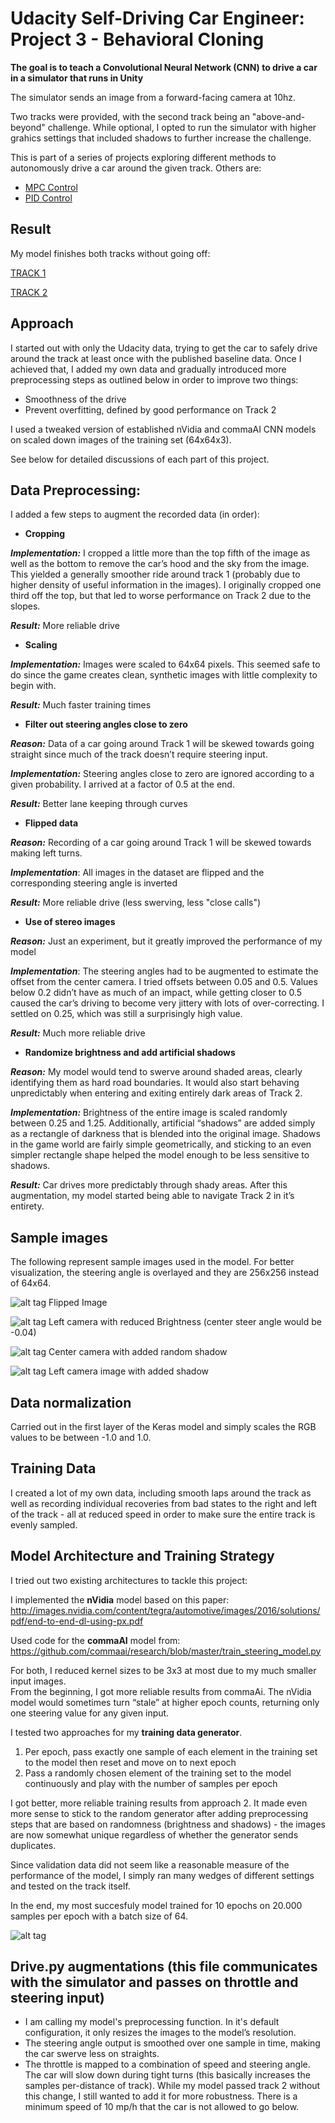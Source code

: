 Udacity Self-Driving Car Engineer: Project 3 - Behavioral Cloning
===================

**The goal is to teach a Convolutional Neural Network (CNN) to drive a car in a simulator that runs in Unity** 

The simulator sends an image from a forward-facing camera at 10hz.

Two tracks were provided, with the second track being an "above-and-beyond" challenge. 
While optional, I opted to run the simulator with higher grahics settings that included shadows to further increase the challenge.  

This is part of a series of projects exploring different methods to autonomously drive a car around the given track. Others are:
* [MPC Control](https://github.com/merbar/CarND-MPC-Project)
* [PID Control](https://github.com/merbar/CarND-PID-Control-Project)

Result
---
My model finishes both tracks without going off: 

[TRACK 1](https://www.youtube.com/watch?v=3ecda8SnOGI) 

[TRACK 2](https://www.youtube.com/watch?v=cuyR9sAv-80) 

Approach
---
I started out with only the Udacity data, trying to get the car to safely drive around the track at least once with the published baseline data. Once I achieved that, I added my own data and gradually introduced more preprocessing steps as outlined below in order to improve two things:

- Smoothness of the drive
- Prevent overfitting, defined by good performance on Track 2

I used a tweaked version of established nVidia and commaAI CNN models on scaled down images of the training set (64x64x3).

See below for detailed discussions of each part of this project. 


Data Preprocessing:
---
I added a few steps to augment the recorded data (in order):

- **Cropping**

***Implementation:*** I cropped a little more than the top fifth of the image as well as the bottom to remove the car’s hood and the sky from the image. This yielded a generally smoother ride around track 1 (probably due to higher density of useful information in the images). I originally cropped one third off the top, but that led to worse performance on Track 2 due to the slopes.

***Result:*** More reliable drive

- **Scaling**

***Implementation:*** Images were scaled to 64x64 pixels. This seemed safe to do since the game creates clean, synthetic images with little complexity to begin with.

***Result:*** Much faster training times

- **Filter out steering angles close to zero**

***Reason:*** Data of a car going around Track 1 will be skewed towards going straight since much of the track doesn’t require steering input.

***Implementation:*** Steering angles close to zero are ignored according to a given probability. I arrived at a factor of 0.5 at the end.

***Result:*** Better lane keeping through curves

- **Flipped data**

***Reason:*** Recording of a car going around Track 1 will be skewed towards making left turns.

***Implementation***: All images in the dataset are flipped and the corresponding steering angle is inverted

***Result:*** More reliable drive (less swerving, less "close calls")

- **Use of stereo images**

***Reason:*** Just an experiment, but it greatly improved the performance of my model

***Implementation***: The steering angles had to be augmented to estimate the offset from the center camera. I tried offsets between 0.05 and 0.5. Values below 0.2 didn’t have as much of an impact, while getting closer to 0.5 caused the car’s driving to become very jittery with lots of over-correcting. I settled on 0.25, which was still a surprisingly high value.

***Result:*** Much more reliable drive

- **Randomize brightness and add artificial shadows**

***Reason:*** My model would tend to swerve around shaded areas, clearly identifying them as hard road boundaries. It would also start behaving unpredictably when entering and exiting entirely dark areas of Track 2.

***Implementation:*** Brightness of the entire image is scaled randomly between 0.25 and 1.25.
Additionally, artificial “shadows” are added simply as a rectangle of darkness that is blended into the original image. Shadows in the game world are fairly simple geometrically, and sticking to an even simpler rectangle shape helped the model enough to be less sensitive to shadows.

***Result:*** Car drives more predictably through shady areas. After this augmentation, my model started being able to navigate Track 2 in it’s entirety.

Sample images
---
The following represent sample images used in the model. For better visualization, the steering angle is overlayed and they are 256x256 instead of 64x64.


![alt tag](sampleImages/flipped.jpg "Flipped Image") Flipped Image


![alt tag](sampleImages/brightness.jpg "Reduced Brightness") Left camera with reduced Brightness (center steer angle would be -0.04)


![alt tag](sampleImages/shadow.jpg "Added random shadow") Center camera with added random shadow


![alt tag](sampleImages/stereoImg_shdw.jpg "Left camera image with added shadow") Left camera image with added shadow

Data normalization
---
Carried out in the first layer of the Keras model and simply scales the RGB values to be between -1.0 and 1.0.

Training Data
---
I created a lot of my own data, including smooth laps around the track as well as recording individual recoveries from bad states to the right and left of the track - all at reduced speed in order to make sure the entire track is evenly sampled.

Model Architecture and Training Strategy
---
I tried out two existing architectures to tackle this project:

I implemented the **nVidia** model based on this paper: 
http://images.nvidia.com/content/tegra/automotive/images/2016/solutions/pdf/end-to-end-dl-using-px.pdf 

Used code for the **commaAI** model from:  
https://github.com/commaai/research/blob/master/train_steering_model.py 

For both, I reduced kernel sizes to be 3x3 at most due to my much smaller input images.  
From the beginning, I got more reliable results from commaAi. The nVidia model would sometimes turn “stale” at higher epoch counts, returning only one steering value for any given input.

I tested two approaches for my **training data generator**.

1) Per epoch, pass exactly one sample of each element in the training set to the model then reset and move on to next epoch
2) Pass a randomly chosen element of the training set to the model continuously and play with the number of samples per epoch

I got better, more reliable training results from approach 2. It made even more sense to stick to the random generator after adding preprocessing steps that are based on randomness (brightness and shadows) - the images are now somewhat unique regardless of whether the generator sends duplicates.

Since validation data did not seem like a reasonable measure of the  performance of the model, I simply ran many wedges of different settings and tested on the track itself.

In the end, my most succesfuly model trained for 10 epochs on 20.000 samples per epoch with a batch size of 64.


![alt tag](sampleImages/model.jpg "Model diagram")

Drive.py augmentations (this file communicates with the simulator and passes on throttle and steering input)
---
- I am calling my model's preprocessing function. In it's default configuration, it only resizes the images to the model’s resolution.
- The steering angle output is smoothed over one sample in time, making the car swerve less on straights.
- The throttle is mapped to a combination of speed and steering angle. The car will slow down during tight turns (this basically increases the samples per-distance of track). While my model passed track 2 without this change, I still wanted to add it for more robustness. There is a minimum speed of 10 mp/h that the car is not allowed to go below.

